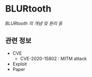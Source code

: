# BLURtooth
*BLURtooth 의 개념 및 원리 등*

## 관련 정보
- CVE
    - CVE-2020-15802 : MITM attack
- Exploit
- Paper
